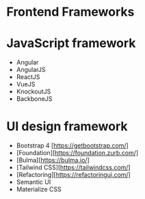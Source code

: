 Frontend Frameworks
===================

# JavaScript framework

- Angular
- AngularJS
- ReactJS
- VueJS
- KnockoutJS
- BackboneJS

# UI design framework

- Bootstrap 4 [https://getbootstrap.com/]
- [Foundation][https://foundation.zurb.com/]
- [Bulma][https://bulma.io/]
- [Tailwind CSS][https://tailwindcss.com/]
- [Refactoring][https://refactoringui.com/]
- Semantic UI
- Materialize CSS
